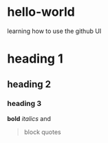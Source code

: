 # hello-world
learning how to use the github UI
# heading 1
## heading 2
### heading 3
**bold** *italics* and
> block quotes
